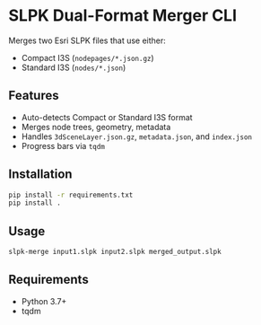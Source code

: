 # SLPK Dual-Format Merger CLI

Merges two Esri SLPK files that use either:
- Compact I3S (`nodepages/*.json.gz`)
- Standard I3S (`nodes/*.json`)

## Features

- Auto-detects Compact or Standard I3S format
- Merges node trees, geometry, metadata
- Handles `3dSceneLayer.json.gz`, `metadata.json`, and `index.json`
- Progress bars via `tqdm`

## Installation

```bash
pip install -r requirements.txt
pip install .
```

## Usage

```bash
slpk-merge input1.slpk input2.slpk merged_output.slpk
```

## Requirements

- Python 3.7+
- tqdm
